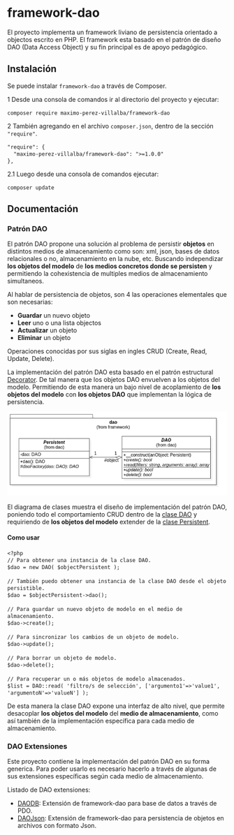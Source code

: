 # framework-dao
El proyecto implementa un framework liviano de persistencia orientado a objectos escrito en PHP. 
El framework esta basado en el patrón de diseño DAO (Data Access Object) y  su fin principal es de apoyo pedagógico.


## Instalación
Se puede instalar `framework-dao` a través de Composer.

1 Desde una consola de comandos ir al directorio del proyecto y ejecutar:
```
composer require maximo-perez-villalba/framework-dao
```

2 También agregando en el archivo `composer.json`, dentro de la sección  `"require"`.
```
"require": {
  "maximo-perez-villalba/framework-dao": ">=1.0.0"
},
```
2.1 Luego desde una consola de comandos ejecutar:
```
composer update
```

## Documentación


### Patrón DAO
El patrón DAO propone una solución al problema de persistir **objetos** en distintos medios de almacenamiento como son: xml, json, bases de datos relacionales o no, almacenamiento en la nube, etc. Buscando independizar **los objetos del modelo** de **los medios concretos donde se persisten** y permitiendo la cohexistencia de multiples medios de almacenamiento simultaneos.

Al hablar de persistencia de objetos, son 4 las operaciones elementales que son necesarias: 
* **Guardar** un nuevo objeto
* **Leer** uno o una lista objectos
* **Actualizar** un objeto
* **Eliminar** un objeto

Operaciones conocidas por sus siglas en ingles CRUD (Create, Read, Update, Delete).

La implementación del patrón DAO esta basado en el patrón estructural [Decorator](https://es.wikipedia.org/wiki/Decorator_(patr%C3%B3n_de_dise%C3%B1o)). De tal manera que los objetos DAO envuelven a los objetos del modelo. Permitiendo de esta manera un bajo nivel de acoplamiento de **los objetos del modelo** con **los objetos DAO** que implementan la lógica de persistencia.

![image:uml-clas-dao-pattern.png](/docs/uml-class-dao-pattern.png)

El diagrama de clases muestra el diseño de implementación del patrón DAO, poniendo todo el comportamiento CRUD dentro de la [clase DAO](/src/framework/dao/DAO.php) y requiriendo de **los objetos del modelo** extender de la [clase Persistent](/src/framework/dao/Persistent.php).

#### Como usar
```
<?php
// Para obtener una instancia de la clase DAO.
$dao = new DAO( $objectPersistent );

// También puedo obtener una instancia de la clase DAO desde el objeto persistible. 
$dao = $objectPersistent->dao();

// Para guardar un nuevo objeto de modelo en el medio de almacenamiento.
$dao->create();

// Para sincronizar los cambios de un objeto de modelo.
$dao->update();

// Para borrar un objeto de modelo.
$dao->delete();

// Para recuperar un o más objetos de modelo almacenados.
$list = DAO::read( 'filtro/s de selección', ['argumento1'=>'value1', 'argumentoN'=>'valueN'] );
```

De esta manera la clase DAO expone una interfaz de alto nivel, que permite desacoplar **los objetos del modelo** del **medio de almacenamiento**, como así también de la implementación específica para cada medio de almacenamiento.


### DAO Extensiones
Este proyecto contiene la implementación del patrón DAO en su forma generica. Para poder usarlo es necesario hacerlo a través de algunas de sus extensiones específicas según cada medio de almacenamiento.

Listado de DAO extensiones:
* [DAODB](https://github.com/maximo-perez-villalba/framework-dao-db): Extensión de framework-dao para base de datos a través de PDO. 
* [DAOJson](https://github.com/maximo-perez-villalba/framework-dao-json): Extensión de framework-dao para persistencia de objetos en archivos con formato Json. 


